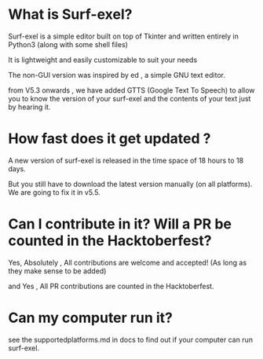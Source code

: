 # What is Surf-exel?

Surf-exel is a simple editor built on top of Tkinter and written entirely in Python3 (along with some shell files)

It is lightweight and easily customizable to suit your needs 

The non-GUI version was inspired by ed , a simple GNU text editor.

from V5.3 onwards , we have added GTTS (Google Text To Speech) to allow you to know the version of your surf-exel  and the contents of your text just by hearing it.

# How fast does it get updated ?

A new version of surf-exel is released in the time space of 18 hours to 18 days.

But you still have to download the latest version manually (on all platforms).
 We are going to fix it in v5.5.

# Can I contribute in it? Will a PR be counted in the Hacktoberfest?
Yes, Absolutely , All contributions are welcome and accepted! (As long as they make sense to be added)

and Yes , All PR contributions are counted in the Hacktoberfest.

# Can my computer run it?
see the supportedplatforms.md in docs to find out if your computer can run surf-exel.
